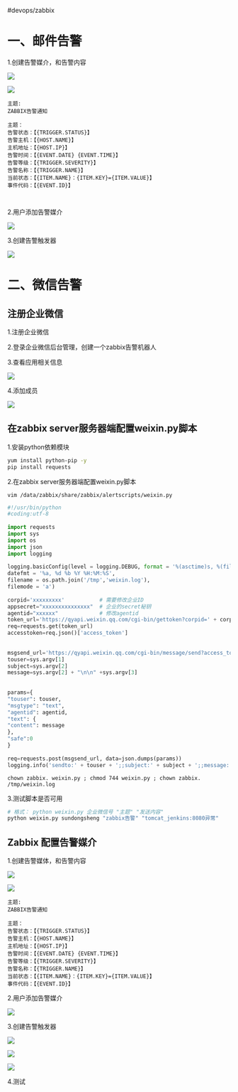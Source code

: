 #devops/zabbix


# 一、邮件告警

1.创建告警媒介，和告警内容

![](assets/6.zabbix%20告警通知/image-20221127214726115.png)

![](assets/6.zabbix%20告警通知/image-20221127214732068.png)



```text
主题: 
ZABBIX告警通知

主题：
告警状态：【{TRIGGER.STATUS}】
告警主机：【{HOST.NAME}】
主机地址：【{HOST.IP}】
告警时间：【{EVENT.DATE} {EVENT.TIME}】
告警等级：【{TRIGGER.SEVERITY}】
告警名称：【{TRIGGER.NAME}】
当前状态：【{ITEM.NAME}：{ITEM.KEY}={ITEM.VALUE}】
事件代码：【{EVENT.ID}】



```

2.用户添加告警媒介

![](assets/6.zabbix%20告警通知/image-20221127214738004.png)

3.创建告警触发器

![](assets/6.zabbix%20告警通知/image-20221127214743698.png)

# 二、微信告警

## 注册企业微信

1.注册企业微信

2.登录企业微信后台管理，创建一个zabbix告警机器人

3.查看应用相关信息

![](assets/6.zabbix%20告警通知/image-20221127214750955.png)


4.添加成员

![](assets/6.zabbix%20告警通知/image-20221127214757563.png)

## 在zabbix server服务器端配置weixin.py脚本

1.安装python依赖模块

```bash
yum install python-pip -y
pip install requests
```

2.在zabbix server服务器端配置weixin.py脚本

`vim /data/zabbix/share/zabbix/alertscripts/weixin.py`

```python
#!/usr/bin/python
#coding:utf-8
 
import requests
import sys
import os
import json
import logging
 
logging.basicConfig(level = logging.DEBUG, format = '%(asctime)s, %(filename)s, %(levelname)s, %(message)s',
datefmt = '%a, %d %b %Y %H:%M:%S',
filename = os.path.join('/tmp','weixin.log'), 
filemode = 'a')
 
corpid='xxxxxxxxx'           # 需要修改企业ID
appsecret="xxxxxxxxxxxxxxx"  # 企业的secret秘钥
agentid="xxxxxx"             # 修改agentid
token_url='https://qyapi.weixin.qq.com/cgi-bin/gettoken?corpid=' + corpid + '&corpsecret=' + appsecret
req=requests.get(token_url)
accesstoken=req.json()['access_token']
 
 
msgsend_url='https://qyapi.weixin.qq.com/cgi-bin/message/send?access_token=' + accesstoken
touser=sys.argv[1]
subject=sys.argv[2]
message=sys.argv[2] + "\n\n" +sys.argv[3]
 
 
params={
"touser": touser,
"msgtype": "text",
"agentid": agentid,
"text": {
"content": message
},
"safe":0
}
 
req=requests.post(msgsend_url, data=json.dumps(params))
logging.info('sendto:' + touser + ';;subject:' + subject + ';;message:' + message)
```

`chown zabbix. weixin.py ; chmod 744 weixin.py ; chown zabbix. /tmp/weixin.log`

3.测试脚本是否可用

```bash
# 格式： python weixin.py 企业微信号 "主题" "发送内容"
python weixin.py sundongsheng "zabbix告警" "tomcat_jenkins:8080异常"

```

## Zabbix 配置告警媒介

1.创建告警媒体，和告警内容

![](assets/6.zabbix%20告警通知/image-20221127214806057.png)

![](assets/6.zabbix%20告警通知/image-20221127214813373.png)

```zabbix
主题: 
ZABBIX告警通知

主题：
告警状态：【{TRIGGER.STATUS}】
告警主机：【{HOST.NAME}】
主机地址：【{HOST.IP}】
告警时间：【{EVENT.DATE} {EVENT.TIME}】
告警等级：【{TRIGGER.SEVERITY}】
告警名称：【{TRIGGER.NAME}】
当前状态：【{ITEM.NAME}：{ITEM.KEY}={ITEM.VALUE}】
事件代码：【{EVENT.ID}】

```

2.用户添加告警媒介

![](assets/6.zabbix%20告警通知/image-20221127214820865.png)

3.创建告警触发器

![](assets/6.zabbix%20告警通知/image-20221127214827561.png)

![](assets/6.zabbix%20告警通知/image-20221127214834557.png)

![](assets/6.zabbix%20告警通知/image-20221127214841166.png)

4.测试

